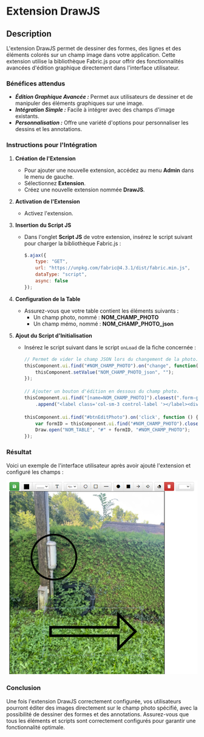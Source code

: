 # Extension DrawJS

## Description

L'extension DrawJS permet de dessiner des formes, des lignes et des éléments colorés sur un champ image dans votre application. Cette extension utilise la bibliothèque Fabric.js pour offrir des fonctionnalités avancées d'édition graphique directement dans l'interface utilisateur.

### Bénéfices attendus
- ***Édition Graphique Avancée :*** Permet aux utilisateurs de dessiner et de manipuler des éléments graphiques sur une image.
- ***Intégration Simple :*** Facile à intégrer avec des champs d'image existants.
- ***Personnalisation :*** Offre une variété d'options pour personnaliser les dessins et les annotations.

### Instructions pour l'Intégration

1. **Création de l'Extension**
   - Pour ajouter une nouvelle extension, accédez au menu **Admin** dans le menu de gauche.
   - Sélectionnez **Extension**.
   - Créez une nouvelle extension nommée **DrawJS**.

2. **Activation de l'Extension**
   - Activez l'extension.

3. **Insertion du Script JS**
   - Dans l'onglet **Script JS** de votre extension, insérez le script suivant pour charger la bibliothèque Fabric.js :

     ```javascript
     $.ajax({
         type: "GET",
         url: "https://unpkg.com/fabric@4.3.1/dist/fabric.min.js",
         dataType: "script",
         async: false
     });
     ```

4. **Configuration de la Table**
   - Assurez-vous que votre table contient les éléments suivants :
     - Un champ photo, nommé : **NOM_CHAMP_PHOTO**
     - Un champ mémo, nommé : **NOM_CHAMP_PHOTO_json**

5. **Ajout du Script d'Initialisation**
   - Insérez le script suivant dans le script `onLoad` de la fiche concernée :

     ```javascript
     // Permet de vider le champ JSON lors du changement de la photo.
     thisComponent.ui.find("#NOM_CHAMP_PHOTO").on("change", function() {
         thisComponent.setValue("NOM_CHAMP_PHOTO_json", "");
     });

     // Ajouter un bouton d'édition en dessous du champ photo.
     thisComponent.ui.find("[name=NOM_CHAMP_PHOTO]").closest(".form-group")
         .append("<label class='col-sm-3 control-label '></label><div class='col-sm-9'><button id='btnEditPhoto' type='button' class='btn btn-info btn-sm' style='float: left; margin-top: 5px;' title='Scanner'> <i class='fas fa-pencil'></i>&nbsp;<span class='hidden-xs trn'>Edit</span></button></div>");

     thisComponent.ui.find("#btnEditPhoto").on('click', function () {
         var formID = thisComponent.ui.find("#NOM_CHAMP_PHOTO").closest('form').attr('id');
         Draw.open("NOM_TABLE", "#" + formID, "#NOM_CHAMP_PHOTO");
     });
     ```

### Résultat

Voici un exemple de l'interface utilisateur après avoir ajouté l'extension et configuré les champs :

![Exemple d'Interface](images/image.png)

### Conclusion

Une fois l'extension DrawJS correctement configurée, vos utilisateurs pourront éditer des images directement sur le champ photo spécifié, avec la possibilité de dessiner des formes et des annotations. Assurez-vous que tous les éléments et scripts sont correctement configurés pour garantir une fonctionnalité optimale.
